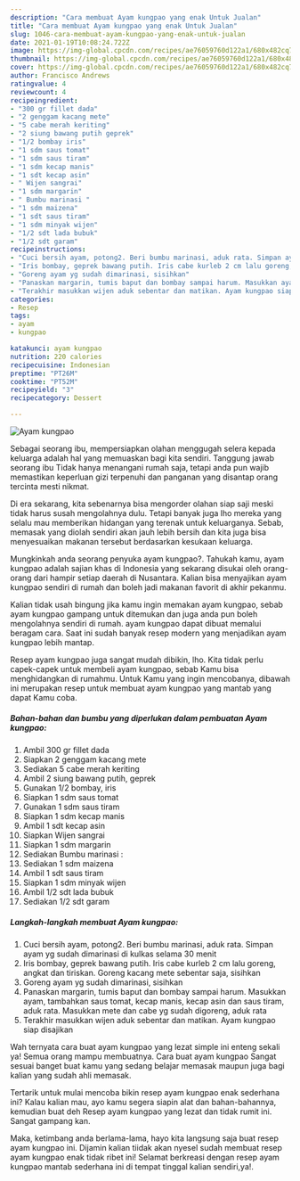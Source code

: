 ```yaml
---
description: "Cara membuat Ayam kungpao yang enak Untuk Jualan"
title: "Cara membuat Ayam kungpao yang enak Untuk Jualan"
slug: 1046-cara-membuat-ayam-kungpao-yang-enak-untuk-jualan
date: 2021-01-19T10:08:24.722Z
image: https://img-global.cpcdn.com/recipes/ae76059760d122a1/680x482cq70/ayam-kungpao-foto-resep-utama.jpg
thumbnail: https://img-global.cpcdn.com/recipes/ae76059760d122a1/680x482cq70/ayam-kungpao-foto-resep-utama.jpg
cover: https://img-global.cpcdn.com/recipes/ae76059760d122a1/680x482cq70/ayam-kungpao-foto-resep-utama.jpg
author: Francisco Andrews
ratingvalue: 4
reviewcount: 4
recipeingredient:
- "300 gr fillet dada"
- "2 genggam kacang mete"
- "5 cabe merah keriting"
- "2 siung bawang putih geprek"
- "1/2 bombay iris"
- "1 sdm saus tomat"
- "1 sdm saus tiram"
- "1 sdm kecap manis"
- "1 sdt kecap asin"
- " Wijen sangrai"
- "1 sdm margarin"
- " Bumbu marinasi "
- "1 sdm maizena"
- "1 sdt saus tiram"
- "1 sdm minyak wijen"
- "1/2 sdt lada bubuk"
- "1/2 sdt garam"
recipeinstructions:
- "Cuci bersih ayam, potong2. Beri bumbu marinasi, aduk rata. Simpan ayam yg sudah dimarinasi di kulkas selama 30 menit"
- "Iris bombay, geprek bawang putih. Iris cabe kurleb 2 cm lalu goreng, angkat dan tiriskan. Goreng kacang mete sebentar saja, sisihkan"
- "Goreng ayam yg sudah dimarinasi, sisihkan"
- "Panaskan margarin, tumis baput dan bombay sampai harum. Masukkan ayam, tambahkan saus tomat, kecap manis, kecap asin dan saus tiram, aduk rata. Masukkan mete dan cabe yg sudah digoreng, aduk rata"
- "Terakhir masukkan wijen aduk sebentar dan matikan. Ayam kungpao siap disajikan"
categories:
- Resep
tags:
- ayam
- kungpao

katakunci: ayam kungpao 
nutrition: 220 calories
recipecuisine: Indonesian
preptime: "PT26M"
cooktime: "PT52M"
recipeyield: "3"
recipecategory: Dessert

---
```



![Ayam kungpao](https://img-global.cpcdn.com/recipes/ae76059760d122a1/680x482cq70/ayam-kungpao-foto-resep-utama.jpg)

Sebagai seorang ibu, mempersiapkan olahan menggugah selera kepada keluarga adalah hal yang memuaskan bagi kita sendiri. Tanggung jawab seorang ibu Tidak hanya menangani rumah saja, tetapi anda pun wajib memastikan keperluan gizi terpenuhi dan panganan yang disantap orang tercinta mesti nikmat.

Di era  sekarang, kita sebenarnya bisa mengorder olahan siap saji meski tidak harus susah mengolahnya dulu. Tetapi banyak juga lho mereka yang selalu mau memberikan hidangan yang terenak untuk keluarganya. Sebab, memasak yang diolah sendiri akan jauh lebih bersih dan kita juga bisa menyesuaikan makanan tersebut berdasarkan kesukaan keluarga. 



Mungkinkah anda seorang penyuka ayam kungpao?. Tahukah kamu, ayam kungpao adalah sajian khas di Indonesia yang sekarang disukai oleh orang-orang dari hampir setiap daerah di Nusantara. Kalian bisa menyajikan ayam kungpao sendiri di rumah dan boleh jadi makanan favorit di akhir pekanmu.

Kalian tidak usah bingung jika kamu ingin memakan ayam kungpao, sebab ayam kungpao gampang untuk ditemukan dan juga anda pun boleh mengolahnya sendiri di rumah. ayam kungpao dapat dibuat memalui beragam cara. Saat ini sudah banyak resep modern yang menjadikan ayam kungpao lebih mantap.

Resep ayam kungpao juga sangat mudah dibikin, lho. Kita tidak perlu capek-capek untuk membeli ayam kungpao, sebab Kamu bisa menghidangkan di rumahmu. Untuk Kamu yang ingin mencobanya, dibawah ini merupakan resep untuk membuat ayam kungpao yang mantab yang dapat Kamu coba.

<!--inarticleads1-->

##### Bahan-bahan dan bumbu yang diperlukan dalam pembuatan Ayam kungpao:

1. Ambil 300 gr fillet dada
1. Siapkan 2 genggam kacang mete
1. Sediakan 5 cabe merah keriting
1. Ambil 2 siung bawang putih, geprek
1. Gunakan 1/2 bombay, iris
1. Siapkan 1 sdm saus tomat
1. Gunakan 1 sdm saus tiram
1. Siapkan 1 sdm kecap manis
1. Ambil 1 sdt kecap asin
1. Siapkan  Wijen sangrai
1. Siapkan 1 sdm margarin
1. Sediakan  Bumbu marinasi :
1. Sediakan 1 sdm maizena
1. Ambil 1 sdt saus tiram
1. Siapkan 1 sdm minyak wijen
1. Ambil 1/2 sdt lada bubuk
1. Sediakan 1/2 sdt garam




<!--inarticleads2-->

##### Langkah-langkah membuat Ayam kungpao:

1. Cuci bersih ayam, potong2. Beri bumbu marinasi, aduk rata. Simpan ayam yg sudah dimarinasi di kulkas selama 30 menit
1. Iris bombay, geprek bawang putih. Iris cabe kurleb 2 cm lalu goreng, angkat dan tiriskan. Goreng kacang mete sebentar saja, sisihkan
1. Goreng ayam yg sudah dimarinasi, sisihkan
1. Panaskan margarin, tumis baput dan bombay sampai harum. Masukkan ayam, tambahkan saus tomat, kecap manis, kecap asin dan saus tiram, aduk rata. Masukkan mete dan cabe yg sudah digoreng, aduk rata
1. Terakhir masukkan wijen aduk sebentar dan matikan. Ayam kungpao siap disajikan




Wah ternyata cara buat ayam kungpao yang lezat simple ini enteng sekali ya! Semua orang mampu membuatnya. Cara buat ayam kungpao Sangat sesuai banget buat kamu yang sedang belajar memasak maupun juga bagi kalian yang sudah ahli memasak.

Tertarik untuk mulai mencoba bikin resep ayam kungpao enak sederhana ini? Kalau kalian mau, ayo kamu segera siapin alat dan bahan-bahannya, kemudian buat deh Resep ayam kungpao yang lezat dan tidak rumit ini. Sangat gampang kan. 

Maka, ketimbang anda berlama-lama, hayo kita langsung saja buat resep ayam kungpao ini. Dijamin kalian tiidak akan nyesel sudah membuat resep ayam kungpao enak tidak ribet ini! Selamat berkreasi dengan resep ayam kungpao mantab sederhana ini di tempat tinggal kalian sendiri,ya!.

